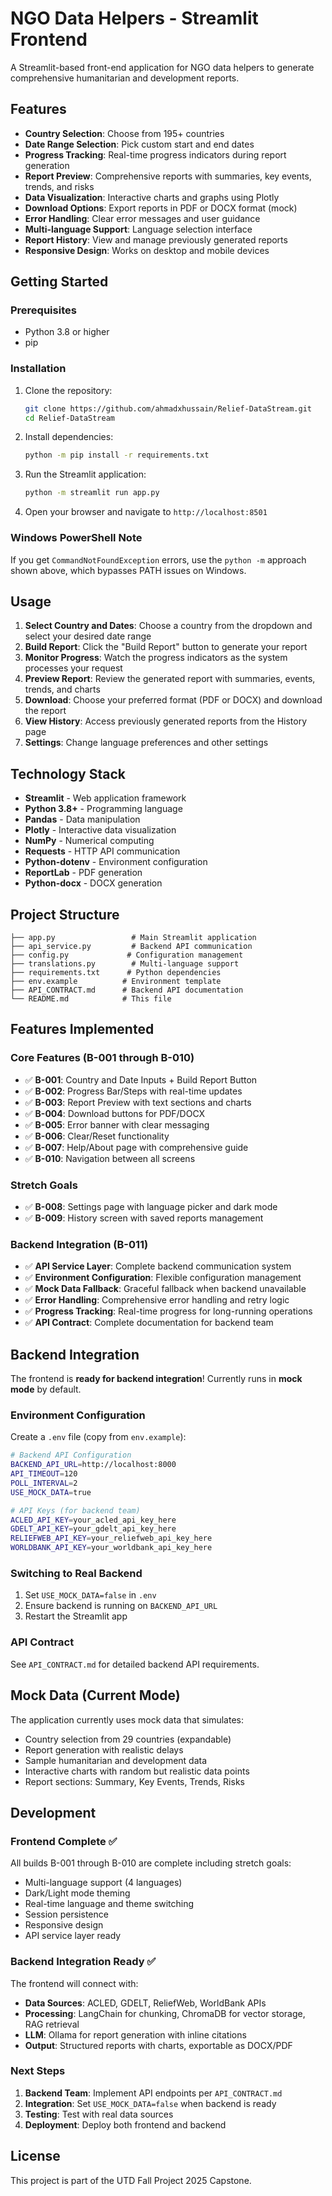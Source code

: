 # NGO Data Helpers - Streamlit Frontend

A Streamlit-based front-end application for NGO data helpers to generate comprehensive humanitarian and development reports.

## Features

- **Country Selection**: Choose from 195+ countries
- **Date Range Selection**: Pick custom start and end dates
- **Progress Tracking**: Real-time progress indicators during report generation
- **Report Preview**: Comprehensive reports with summaries, key events, trends, and risks
- **Data Visualization**: Interactive charts and graphs using Plotly
- **Download Options**: Export reports in PDF or DOCX format (mock)
- **Error Handling**: Clear error messages and user guidance
- **Multi-language Support**: Language selection interface
- **Report History**: View and manage previously generated reports
- **Responsive Design**: Works on desktop and mobile devices

## Getting Started

### Prerequisites

- Python 3.8 or higher
- pip

### Installation

1. Clone the repository:
   ```bash
   git clone https://github.com/ahmadxhussain/Relief-DataStream.git
   cd Relief-DataStream
   ```

2. Install dependencies:
   ```bash
   python -m pip install -r requirements.txt
   ```

3. Run the Streamlit application:
   ```bash
   python -m streamlit run app.py
   ```

4. Open your browser and navigate to `http://localhost:8501`

### Windows PowerShell Note
If you get `CommandNotFoundException` errors, use the `python -m` approach shown above, which bypasses PATH issues on Windows.

## Usage

1. **Select Country and Dates**: Choose a country from the dropdown and select your desired date range
2. **Build Report**: Click the "Build Report" button to generate your report
3. **Monitor Progress**: Watch the progress indicators as the system processes your request
4. **Preview Report**: Review the generated report with summaries, events, trends, and charts
5. **Download**: Choose your preferred format (PDF or DOCX) and download the report
6. **View History**: Access previously generated reports from the History page
7. **Settings**: Change language preferences and other settings

## Technology Stack

- **Streamlit** - Web application framework
- **Python 3.8+** - Programming language
- **Pandas** - Data manipulation
- **Plotly** - Interactive data visualization
- **NumPy** - Numerical computing
- **Requests** - HTTP API communication
- **Python-dotenv** - Environment configuration
- **ReportLab** - PDF generation
- **Python-docx** - DOCX generation

## Project Structure

```
├── app.py                 # Main Streamlit application
├── api_service.py         # Backend API communication
├── config.py             # Configuration management
├── translations.py        # Multi-language support
├── requirements.txt      # Python dependencies
├── env.example          # Environment template
├── API_CONTRACT.md      # Backend API documentation
└── README.md            # This file
```

## Features Implemented

### Core Features (B-001 through B-010)
- ✅ **B-001**: Country and Date Inputs + Build Report Button
- ✅ **B-002**: Progress Bar/Steps with real-time updates
- ✅ **B-003**: Report Preview with text sections and charts
- ✅ **B-004**: Download buttons for PDF/DOCX
- ✅ **B-005**: Error banner with clear messaging
- ✅ **B-006**: Clear/Reset functionality
- ✅ **B-007**: Help/About page with comprehensive guide
- ✅ **B-010**: Navigation between all screens

### Stretch Goals
- ✅ **B-008**: Settings page with language picker and dark mode
- ✅ **B-009**: History screen with saved reports management

### Backend Integration (B-011)
- ✅ **API Service Layer**: Complete backend communication system
- ✅ **Environment Configuration**: Flexible configuration management
- ✅ **Mock Data Fallback**: Graceful fallback when backend unavailable
- ✅ **Error Handling**: Comprehensive error handling and retry logic
- ✅ **Progress Tracking**: Real-time progress for long-running operations
- ✅ **API Contract**: Complete documentation for backend team

## Backend Integration

The frontend is **ready for backend integration**! Currently runs in **mock mode** by default.

### Environment Configuration

Create a `.env` file (copy from `env.example`):
```bash
# Backend API Configuration
BACKEND_API_URL=http://localhost:8000
API_TIMEOUT=120
POLL_INTERVAL=2
USE_MOCK_DATA=true

# API Keys (for backend team)
ACLED_API_KEY=your_acled_api_key_here
GDELT_API_KEY=your_gdelt_api_key_here
RELIEFWEB_API_KEY=your_reliefweb_api_key_here
WORLDBANK_API_KEY=your_worldbank_api_key_here
```

### Switching to Real Backend

1. Set `USE_MOCK_DATA=false` in `.env`
2. Ensure backend is running on `BACKEND_API_URL`
3. Restart the Streamlit app

### API Contract

See `API_CONTRACT.md` for detailed backend API requirements.

## Mock Data (Current Mode)

The application currently uses mock data that simulates:
- Country selection from 29 countries (expandable)
- Report generation with realistic delays
- Sample humanitarian and development data
- Interactive charts with random but realistic data points
- Report sections: Summary, Key Events, Trends, Risks

## Development

### Frontend Complete ✅
All builds B-001 through B-010 are complete including stretch goals:
- Multi-language support (4 languages)
- Dark/Light mode theming
- Real-time language and theme switching
- Session persistence
- Responsive design
- API service layer ready

### Backend Integration Ready ✅
The frontend will connect with:
- **Data Sources**: ACLED, GDELT, ReliefWeb, WorldBank APIs
- **Processing**: LangChain for chunking, ChromaDB for vector storage, RAG retrieval
- **LLM**: Ollama for report generation with inline citations
- **Output**: Structured reports with charts, exportable as DOCX/PDF

### Next Steps
1. **Backend Team**: Implement API endpoints per `API_CONTRACT.md`
2. **Integration**: Set `USE_MOCK_DATA=false` when backend is ready
3. **Testing**: Test with real data sources
4. **Deployment**: Deploy both frontend and backend

## License

This project is part of the UTD Fall Project 2025 Capstone.
